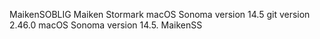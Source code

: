 MaikenSOBLIG 
Maiken Stormark 
macOS Sonoma version 14.5
git version 2.46.0
macOS Sonoma version 14.5.
MaikenSS